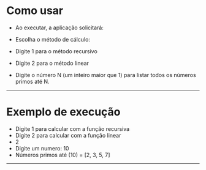 # Como usar
- Ao executar, a aplicação solicitará:

- Escolha o método de cálculo:

- Digite 1 para o método recursivo

- Digite 2 para o método linear

- Digite o número N (um inteiro maior que 1) para listar todos os números primos até N.
---
# Exemplo de execução

- Digite 1 para calcular com a função recursiva 
- Digite 2 para calcular com a função linear 
- 2
- Digite um numero: 10
- Números primos até (10) = [2, 3, 5, 7]
---
